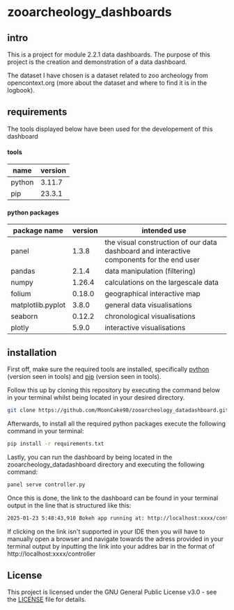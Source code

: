 # zooarcheology_dashboards

## intro
This is a project for module 2.2.1 data dashboards. The purpose of this project is the creation and demonstration of a data dashboard.

The dataset I have chosen is a dataset related to zoo archeology from opencontext.org (more about the dataset and where to find it is in the logbook).

## requirements

The tools displayed below have been used for the developement of this dashboard

#### tools
|name|version|
|---|---|
|python|3.11.7|
|pip|23.3.1|

#### python packages

|package name|version|intended use|
|---|---|---|
|panel|1.3.8|the visual construction of our data dashboard and interactive components for the end user|
|pandas|2.1.4|data manipulation (filtering)|
|numpy|1.26.4|calculations on the largescale data|
|folium|0.18.0|geographical interactive map|
|matplotlib.pyplot|3.8.0|general data visualisations|
|seaborn|0.12.2|chronological visualisations|
|plotly|5.9.0|interactive visualisations|


## installation

First off, make sure the required tools are installed, specifically [python](https://www.python.org/downloads/) (version seen in tools) and [pip](https://pip.pypa.io/en/stable/installation/) (version seen in tools).

Follow this up by cloning this repository by executing the command below in your terminal whilst being located in your desired directory.

```bash
git clone https://github.com/MoonCake98/zooarcheology_datadashboard.git
```

Afterwards, to install all the required python packages execute the following command in your terminal:

```bash
pip install -r requirements.txt
```

Lastly, you can run the dashboard by being located in the zooarcheology_datadashboard directory and executing the following command:
```bash
panel serve controller.py
```

Once this is done, the link to the dashboard can be found in your terminal output in the line that is structured like this:
```bash
2025-01-23 5:48:43,910 Bokeh app running at: http://localhost:xxxx/controller
```

If clicking on the link isn't supported in your IDE then you will have to manually open a browser and navigate towards the adress provided in your terminal output by inputting the link into your addres bar in the format of http://localhost:xxxx/controller

## License

This project is licensed under the GNU General Public License v3.0 - see the [LICENSE](LICENSE) file for details.